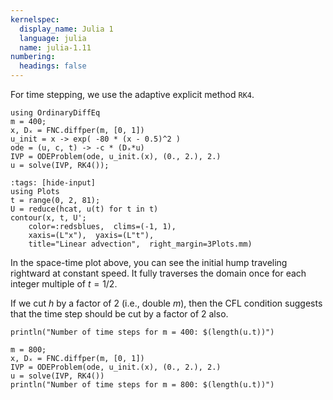 ```yaml
---
kernelspec:
  display_name: Julia 1
  language: julia
  name: julia-1.11
numbering:
  headings: false
---
```

For time stepping, we use the adaptive explicit method `RK4`.

```{code-cell}
using OrdinaryDiffEq
m = 400;
x, Dₓ = FNC.diffper(m, [0, 1])
u_init = x -> exp( -80 * (x - 0.5)^2 )
ode = (u, c, t) -> -c * (Dₓ*u)
IVP = ODEProblem(ode, u_init.(x), (0., 2.), 2.)
u = solve(IVP, RK4());
```

```{code-cell}
:tags: [hide-input]
using Plots
t = range(0, 2, 81);
U = reduce(hcat, u(t) for t in t)
contour(x, t, U'; 
    color=:redsblues,  clims=(-1, 1),
    xaxis=(L"x"),  yaxis=(L"t"),
    title="Linear advection",  right_margin=3Plots.mm)
```

In the space-time plot above, you can see the initial hump traveling rightward at constant speed. It fully traverses the domain once for each integer multiple of $t=1/2$. 

If we cut $h$ by a factor of 2 (i.e., double $m$), then the CFL condition suggests that the time step should be cut by a factor of 2 also.

```{code-cell}
println("Number of time steps for m = 400: $(length(u.t))")

m = 800;
x, Dₓ = FNC.diffper(m, [0, 1])
IVP = ODEProblem(ode, u_init.(x), (0., 2.), 2.)
u = solve(IVP, RK4())
println("Number of time steps for m = 800: $(length(u.t))")
```
